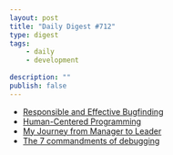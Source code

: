 ```yaml
---
layout: post
title: "Daily Digest #712"
type: digest
tags: 
    - daily
    - development
    
description: ""
publish: false
---
```


- [Responsible and Effective Bugfinding](https://blog.regehr.org/archives/2037)
- [Human-Centered Programming](https://codepunk.io/human-centered-programming/)
- [My Journey from Manager to Leader](https://thoughts.t37.net/my-journey-from-manager-to-leader-2891370763c3)
- [The 7 commandments of debugging](https://samuelpouyt.medium.com/the-7-commandments-of-debugging-4f79d0f5b356)
